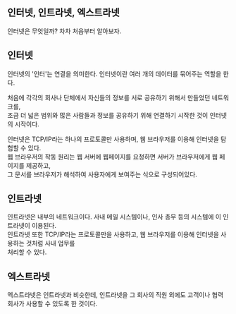 ## 인터넷, 인트라넷, 엑스트라넷

인터넷은 무엇일까? 차차 처음부터 알아보자.

## 인터넷

인터넷의 '인터'는 연결을 의미한다. 인터넷이란 여러 개의 데이터를 묶어주는 역할을 한다.

처음에 각각의 회사나 단체에서 자신들의 정보를 서로 공유하기 위해서 만들었던 네트워크를,  
조금 더 넓은 범위와 많은 사람들과 정보를 공유하기 위해 연결하기 시작한 것이 인터넷의 시작이다.

인터넷은 TCP/IP라는 하나의 프로토콜만 사용하며, 웹 브라우저를 이용해 인터넷을 탐험할 수 있다.  
웹 브라우저의 작동 원리는 웹 서버에 웹페이지를 요청하면 서버가 브라우저에게 웹 페이지를 제공하고,  
그 문서를 브라우저가 해석하여 사용자에게 보여주는 식으로 구성되어있다.

## 인트라넷

인트라넷은 내부의 네트워크이다. 사내 메일 시스템이나, 인사 총무 등의 시스템에 이 인트라넷이 이용된다.  
인트라넷 또한 TCP/IP라는 프로토콜만을 사용하고, 웹 브라우저를 이용해 인터넷을 사용하는 것처럼 사내 업무를  
처리할 수 있다.

## 엑스트라넷

엑스트라넷은 인트라넷과 비슷한데, 인트라넷을 그 회사의 직원 외에도 고객이나 협력 회사가 사용할 수 있도록 한 것이다.
